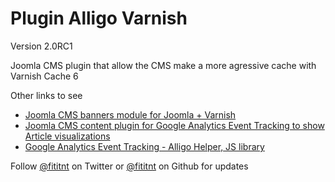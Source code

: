 # Plugin Alligo Varnish
Version 2.0RC1

Joomla CMS plugin that allow the CMS make a more agressive cache with Varnish Cache 6

Other links to see
- [Joomla CMS banners module for Joomla + Varnish](https://github.com/alligo/mod_banners4varnish)
- [Joomla CMS content plugin for Google Analytics Event Tracking to show Article visualizations](https://github.com/alligo/plg_content_google-analytics-event-tracking)
- [Google Analytics Event Tracking - Alligo Helper, JS library](https://github.com/alligo/google-analytics-event-tracking)

Follow [@fititnt](https://twitter.com/fititnt) on Twitter or
[@fititnt](https://github.com/fititnt) on Github for updates